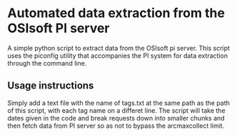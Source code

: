 # Automated data extraction from the OSIsoft PI server
A simple python script to extract data from the OSIsoft pi server. This script uses the piconfig utility that accompanies the PI system for data extraction through the command line.

## Usage instructions
Simply add a text file with the name of tags.txt at the same path as the path of this script, with each tag name on a differet line. The script will take the dates given in the code and break requests down into smaller chunks and then fetch data from PI server so as not to bypass the arcmaxcollect limit.